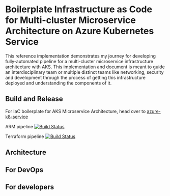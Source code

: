 # Boilerplate Infrastructure as Code for Multi-cluster Microservice Architecture on Azure Kubernetes Service
This reference implementation demonstrates my journey for developing fully-automated pipeline for a multi-cluster microservice infrastructure architecture with AKS. This implementation and document is meant to guide an interdisciplinary team or multiple distinct teams like networking, security and development through the process of getting this infrastructure deployed and understanding the components of it.

## Build and Release
For IaC boilerplate for AKS Microservice Architecture, head over to [azure-k8-service](./azure-k8-service/README.md)

ARM pipeline [![Build Status](https://dev.azure.com/BU5/IaC-aks-boilerplate/_apis/build/status/aks-infra-release-arm?branchName=master)](https://dev.azure.com/BU5/IaC-aks-boilerplate/_build/latest?definitionId=24&branchName=master)

Terraform pipeline [![Build Status](https://dev.azure.com/BU5/IaC-aks-boilerplate/_apis/build/status/aks-infra-release-terraform?branchName=master)](https://dev.azure.com/BU5/IaC-aks-boilerplate/_build/latest?definitionId=20&branchName=master)

## Architecture

## For DevOps 


## For developers